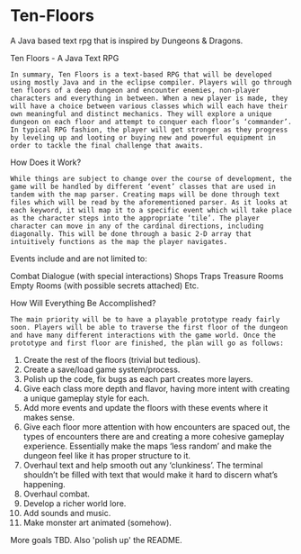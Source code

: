 # Ten-Floors
A Java based text rpg that is inspired by Dungeons &amp; Dragons.

Ten Floors - A Java Text RPG

	In summary, Ten Floors is a text-based RPG that will be developed using mostly Java and in the eclipse compiler. Players will go through ten floors of a deep dungeon and encounter enemies, non-player characters and everything in between. When a new player is made, they will have a choice between various classes which will each have their own meaningful and distinct mechanics. They will explore a unique dungeon on each floor and attempt to conquer each floor’s ‘commander’. In typical RPG fashion, the player will get stronger as they progress by leveling up and looting or buying new and powerful equipment in order to tackle the final challenge that awaits.

How Does it Work?

	While things are subject to change over the course of development, the game will be handled by different ‘event’ classes that are used in tandem with the map parser. Creating maps will be done through text files which will be read by the aforementioned parser. As it looks at each keyword, it will map it to a specific event which will take place as the character steps into the appropriate ‘tile’. The player character can move in any of the cardinal directions, including diagonally. This will be done through a basic 2-D array that intuitively functions as the map the player navigates.

Events include and are not limited to:

Combat
Dialogue (with special interactions)
Shops
Traps
Treasure Rooms
Empty Rooms (with possible secrets attached)
Etc.

How Will Everything Be Accomplished?

	The main priority will be to have a playable prototype ready fairly soon. Players will be able to traverse the first floor of the dungeon and have many different interactions with the game world. Once the prototype and first floor are finished, the plan will go as follows:

1. Create the rest of the floors (trivial but tedious).
2. Create a save/load game system/process.
3. Polish up the code, fix bugs as each part creates more layers.
4. Give each class more depth and flavor, having more intent with creating a unique gameplay style for each.
5. Add more events and update the floors with these events where it makes sense.
6. Give each floor more attention with how encounters are spaced out, the types of encounters there are and creating a more cohesive gameplay experience. Essentially make the maps ‘less random’ and make the dungeon feel like it has proper structure to it.
7. Overhaul text and help smooth out any ‘clunkiness’. The terminal shouldn’t be filled with text that would make it hard to discern what’s happening.
8. Overhaul combat.
9. Develop a richer world lore.
10. Add sounds and music.
11. Make monster art animated (somehow).

More goals TBD. Also 'polish up' the README.
